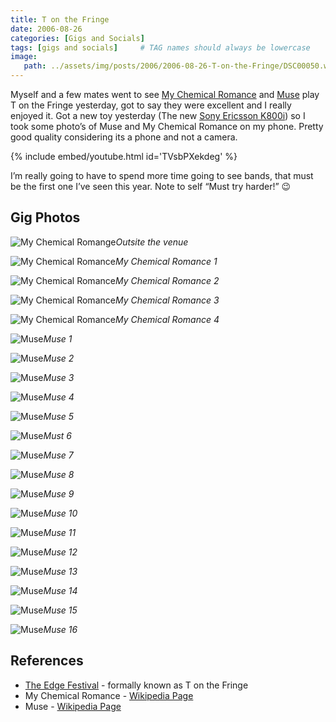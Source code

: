 ```yaml
---
title: T on the Fringe
date: 2006-08-26
categories: [Gigs and Socials]
tags: [gigs and socials]     # TAG names should always be lowercase
image:
   path: ../assets/img/posts/2006/2006-08-26-T-on-the-Fringe/DSC00050.webp
---
```


Myself and a few mates went to see [My Chemical Romance](http://www.mychemicalromance.com/) and [Muse](http://www.muse.mu/) play T on the Fringe yesterday, got to say they were excellent and I really enjoyed it. Got a new toy yesterday (The new [Sony Ericsson K800i](https://en.wikipedia.org/wiki/Sony_Ericsson_K800i)) so I took some photo’s of Muse and My Chemical Romance on my phone. Pretty good quality considering its a phone and not a camera.

{% include embed/youtube.html id='TVsbPXekdeg' %}

I’m really going to have to spend more time going to see bands, that must be the first one I’ve seen this year. Note to self “Must try harder!” 😉

## Gig Photos

![My Chemical Romange](../assets/img/posts/2006/2006-08-26-T-on-the-Fringe/DSC00002.webp)_Outsite the venue_

![My Chemical Romance](../assets/img/posts/2006/2006-08-26-T-on-the-Fringe/DSC00003.webp)_My Chemical Romance 1_

![My Chemical Romance](../assets/img/posts/2006/2006-08-26-T-on-the-Fringe/DSC00004.webp)_My Chemical Romance 2_

![My Chemical Romance](../assets/img/posts/2006/2006-08-26-T-on-the-Fringe/DSC00005.webp)_My Chemical Romance 3_

![My Chemical Romance](../assets/img/posts/2006/2006-08-26-T-on-the-Fringe/DSC00006.webp)_My Chemical Romance 4_

![Muse](../assets/img/posts/2006/2006-08-26-T-on-the-Fringe/DSC00018.webp)_Muse 1_

![Muse](../assets/img/posts/2006/2006-08-26-T-on-the-Fringe/DSC00020.webp)_Muse 2_

![Muse](../assets/img/posts/2006/2006-08-26-T-on-the-Fringe/DSC00021.webp)_Muse 3_

![Muse](../assets/img/posts/2006/2006-08-26-T-on-the-Fringe/DSC00022.webp)_Muse 4_

![Muse](../assets/img/posts/2006/2006-08-26-T-on-the-Fringe/DSC00024.webp)_Muse 5_

![Muse](../assets/img/posts/2006/2006-08-26-T-on-the-Fringe/DSC00025.webp)_Must 6_

![Muse](../assets/img/posts/2006/2006-08-26-T-on-the-Fringe/DSC00026.webp)_Muse 7_

![Muse](../assets/img/posts/2006/2006-08-26-T-on-the-Fringe/DSC00027.webp)_Muse 8_

![Muse](../assets/img/posts/2006/2006-08-26-T-on-the-Fringe/DSC00029.webp)_Muse 9_

![Muse](../assets/img/posts/2006/2006-08-26-T-on-the-Fringe/DSC00036.webp)_Muse 10_

![Muse](../assets/img/posts/2006/2006-08-26-T-on-the-Fringe/DSC00039.webp)_Muse 11_

![Muse](../assets/img/posts/2006/2006-08-26-T-on-the-Fringe/DSC00040.webp)_Muse 12_

![Muse](../assets/img/posts/2006/2006-08-26-T-on-the-Fringe/DSC00041.webp)_Muse 13_

![Muse](../assets/img/posts/2006/2006-08-26-T-on-the-Fringe/DSC00046.webp)_Muse 14_

![Muse](../assets/img/posts/2006/2006-08-26-T-on-the-Fringe/DSC00047.webp)_Muse 15_

![Muse](../assets/img/posts/2006/2006-08-26-T-on-the-Fringe/DSC00049.webp)_Muse 16_

## References

* [The Edge Festival](https://en.wikipedia.org/wiki/The_Edge_Festival) - formally known as T on the Fringe
* My Chemical Romance - [Wikipedia Page](https://en.wikipedia.org/wiki/My_Chemical_Romance)
* Muse - [Wikipedia Page](https://en.wikipedia.org/wiki/Sony_Ericsson_K800i)
